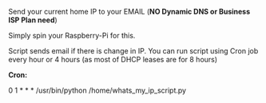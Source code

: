 Send your current home IP to your EMAIL (**NO Dynamic DNS or Business ISP Plan need**)

Simply spin your Raspberry-Pi for this.

Script sends email if there is change in IP. You can run script using Cron job every hour or 4 hours (as most of DHCP leases are for 8 hours)

**Cron:**

0 1 * * * /usr/bin/python /home/whats_my_ip_script.py

